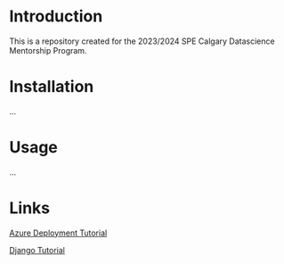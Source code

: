 # Introduction

This is a repository created for the 2023/2024 SPE Calgary Datascience Mentorship Program. 

# Installation
...

# Usage
...

# Links
[Azure Deployment Tutorial](https://learn.microsoft.com/en-us/azure/app-service/tutorial-python-postgresql-app?tabs=django%2Cwindows&pivots=azure-portal)

[Django Tutorial](https://djangoforbeginners.com/hello-world/)
